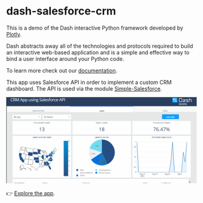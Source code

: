 # dash-salesforce-crm
This is a demo of the Dash interactive Python framework developed by [Plotly](https://plot.ly/).

Dash abstracts away all of the technologies and protocols required to build an interactive web-based application and is a simple and effective way to bind a user interface around your Python code.

To learn more check out our [documentation](https://plot.ly/dash).

This app uses Salesforce API in order to implement a custom CRM dashboard. The API is used via the module [Simple-Salesforce](https://pypi.org/project/simple-salesforce/). 

![Screenshot1](images/dash-salesforce-crm.gif)

👉 [Explore the app](https://dash-gallery.plotly.host/dash-salesforce-crm).
